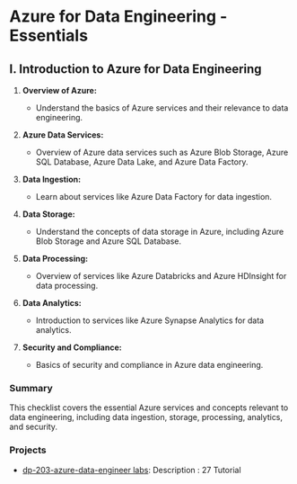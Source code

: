 # Azure for Data Engineering - Essentials

## I. Introduction to Azure for Data Engineering

1. **Overview of Azure:** 
   - Understand the basics of Azure services and their relevance to data engineering.

2. **Azure Data Services:** 
   - Overview of Azure data services such as Azure Blob Storage, Azure SQL Database, Azure Data Lake, and Azure Data Factory.

3. **Data Ingestion:** 
   - Learn about services like Azure Data Factory for data ingestion.

4. **Data Storage:** 
   - Understand the concepts of data storage in Azure, including Azure Blob Storage and Azure SQL Database.

5. **Data Processing:** 
   - Overview of services like Azure Databricks and Azure HDInsight for data processing.

6. **Data Analytics:** 
   - Introduction to services like Azure Synapse Analytics for data analytics.

7. **Security and Compliance:** 
   - Basics of security and compliance in Azure data engineering.

### Summary

This checklist covers the essential Azure services and concepts relevant to data engineering, including data ingestion, storage, processing, analytics, and security.

### Projects
- [dp-203-azure-data-engineer labs](https://github.com/MicrosoftLearning/dp-203-azure-data-engineer/tree/master/Instructions/Labs): Description : 27 Tutorial
